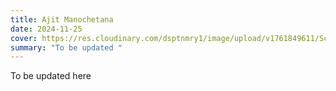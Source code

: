 ```yaml
---
title: Ajit Manochetana
date: 2024-11-25
cover: https://res.cloudinary.com/dsptnmry1/image/upload/v1761849611/Screenshot_2025-10-28_at_21.38.10_dkgsqw.png
summary: "To be updated "
---
```

To be updated here